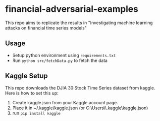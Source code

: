 # financial-adversarial-examples
This repo aims to replicate the results in "Investigating machine learning attacks on financial time series models"

## Usage
- Setup python environment using `requirements.txt`
- Run `python src/fetchData.py` to fetch the data





## Kaggle Setup
This repo downloads the DJIA 30 Stock Time Series dataset from kaggle. Here is how to set this up:
1. Create kaggle.json from your Kaggle account page.
2. Place it in ~/.kaggle/kaggle.json (or C:\\Users\\<Username>\\.kaggle\\kaggle.json)
3. run `pip install kaggle`